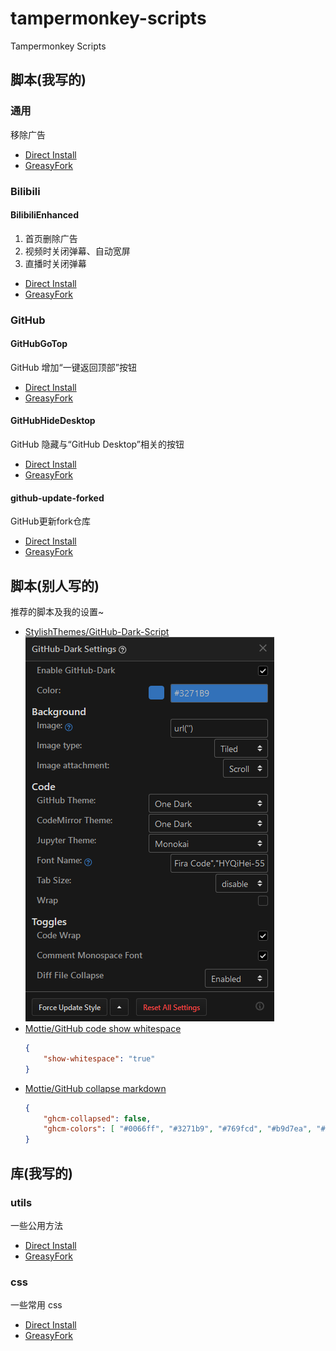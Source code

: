 # tampermonkey-scripts

Tampermonkey Scripts

## 脚本(我写的)

### 通用

移除广告

* [Direct Install](./scripts/remove-adds.user.js)
* [GreasyFork](https://greasyfork.org/zh-CN/scripts/393030-removeadds)

### Bilibili

#### BilibiliEnhanced

1. 首页删除广告
2. 视频时关闭弹幕、自动宽屏
3. 直播时关闭弹幕

* [Direct Install](./scripts/bilibili-enhanced.user.js)
* [GreasyFork](https://greasyfork.org/zh-CN/scripts/380783-bilibilienhanced)

### GitHub

#### GitHubGoTop

GitHub 增加“一键返回顶部”按钮

* [Direct Install](./scripts/github-go-top.user.js)
* [GreasyFork](https://greasyfork.org/zh-CN/scripts/392584-githubgotop)

#### GitHubHideDesktop

GitHub 隐藏与“GitHub Desktop”相关的按钮

* [Direct Install](./scripts/github-hide-desktop.user.js)
* [GreasyFork](https://greasyfork.org/zh-CN/scripts/392623-githubhidedesktop)

#### github-update-forked

GitHub更新fork仓库

* [Direct Install](./scripts/github-update-forked.user.js)
* [GreasyFork](https://greasyfork.org/zh-CN/scripts/393205-github-update-forked)

## 脚本(别人写的)

推荐的脚本及我的设置~

* [StylishThemes/GitHub-Dark-Script](https://greasyfork.org/en/scripts/15562-github-dark-script)
    <br/>![settings](./resources/GitHub-Dark_Settings.png)
* [Mottie/GitHub code show whitespace](https://greasyfork.org/en/scripts/28454-github-code-show-whitespace)
    ```json
    {
        "show-whitespace": "true"
    }
    ```
* [Mottie/GitHub collapse markdown](https://greasyfork.org/en/scripts/20974-github-collapse-markdown)
    ```json
    {
        "ghcm-collapsed": false,
        "ghcm-colors": [ "#0066ff", "#3271b9", "#769fcd", "#b9d7ea", "#d6e6f2", "#f7fbfc" ]
    }
    ```

## 库(我写的)

### utils

一些公用方法

* [Direct Install](./libraries/utils.js)
* [GreasyFork](https://greasyfork.org/zh-CN/scripts/393085-commonsutil)

### css

一些常用 css

* [Direct Install](./libraries/css.user.js)
* [GreasyFork](https://greasyfork.org/zh-CN/scripts/393202-cssutil)
